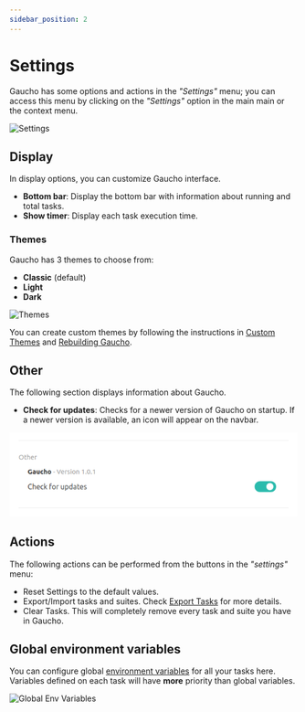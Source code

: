 ```yaml
---
sidebar_position: 2
---
```


# Settings
Gaucho has some options and actions in the _"Settings"_ menu; you can access this menu by clicking on the _"Settings"_ option in the main main or the context menu.

![Settings](/img/docs/gaucho_settings.png)

## Display
In display options, you can customize Gaucho interface.

* **Bottom bar**: Display the bottom bar with information about running and total tasks.
* **Show timer**: Display each task execution time.

### Themes
Gaucho has 3 themes to choose from:

* **Classic** (default)
* **Light**
* **Dark**


![Themes](/img/docs/themes.png)

You can create custom themes by following the instructions in [Custom Themes](/docs/advanced-guides/custom-themes) and [Rebuilding Gaucho](/docs/advanced-guides/build-from-source).

## Other
The following section displays information about Gaucho.

* **Check for updates**: Checks for a newer version of Gaucho on startup. If a newer version is available, an icon will appear on the navbar.

![Other](/img/docs/gaucho_settings_other.png)

## Actions
The following actions can be performed from the buttons in the _"settings"_ menu:

* Reset Settings to the default values.
* Export/Import tasks and suites. Check [Export Tasks](/docs/features/export-tasks) for more details.
* Clear Tasks. This will completely remove every task and suite you have in Gaucho.

## Global environment variables
You can configure global [environment variables](/docs/features/env-variables) for all your tasks here. Variables defined on each task will have **more** priority than global variables.

![Global Env Variables](/img/docs/global_env_variables.png)
